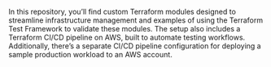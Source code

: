 In this repository, you’ll find custom Terraform modules designed to streamline infrastructure management and examples of using the Terraform Test Framework to validate these modules. The setup also includes a Terraform CI/CD pipeline on AWS, built to automate testing workflows. Additionally, there’s a separate CI/CD pipeline configuration for deploying a sample production workload to an AWS account.

